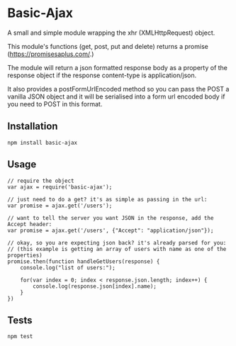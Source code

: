 # Basic-Ajax

A small and simple module wrapping the xhr (XMLHttpRequest) object.

This module's functions (get, post, put and delete) returns a promise (https://promisesaplus.com/.)

The module will return a json formatted response body as a property of the response object if the response content-type is application/json.

It also provides a postFormUrlEncoded method so you can pass the POST a vanilla JSON object and it will be serialised into a form url encoded body if you need to POST in this format.

## Installation
  
    npm install basic-ajax

## Usage

    // require the object
    var ajax = require('basic-ajax');
    
    // just need to do a get? it's as simple as passing in the url:
    var promise = ajax.get('/users');

    // want to tell the server you want JSON in the response, add the Accept header:
    var promise = ajax.get('/users', {"Accept": "application/json"});

    // okay, so you are expecting json back? it's already parsed for you:
    // (this example is getting an array of users with name as one of the properties)
    promise.then(function handleGetUsers(response) {
        console.log("list of users:");

        for(var index = 0; index < response.json.length; index++) {
            console.log(response.json[index].name);
        }
    })

## Tests

    npm test

